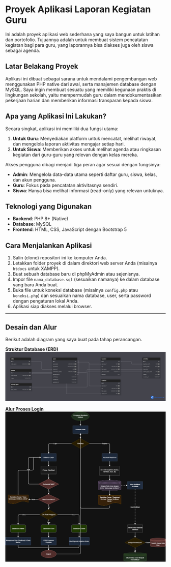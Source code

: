 # Proyek Aplikasi Laporan Kegiatan Guru

Ini adalah proyek aplikasi web sederhana yang saya bangun untuk latihan dan portofolio. Tujuannya adalah untuk membuat sistem pencatatan kegiatan bagi para guru, yang laporannya bisa diakses juga oleh siswa sebagai agenda.

## Latar Belakang Proyek

Aplikasi ini dibuat sebagai sarana untuk mendalami pengembangan web menggunakan PHP native dari awal, serta manajemen database dengan MySQL. Saya ingin membuat sesuatu yang memiliki kegunaan praktis di lingkungan sekolah, yaitu mempermudah guru dalam mendokumentasikan pekerjaan harian dan memberikan informasi transparan kepada siswa.

## Apa yang Aplikasi Ini Lakukan?

Secara singkat, aplikasi ini memiliki dua fungsi utama:
1.  **Untuk Guru**: Menyediakan platform untuk mencatat, melihat riwayat, dan mengelola laporan aktivitas mengajar setiap hari.
2.  **Untuk Siswa**: Memberikan akses untuk melihat agenda atau ringkasan kegiatan dari guru-guru yang relevan dengan kelas mereka.

Akses pengguna dibagi menjadi tiga peran agar sesuai dengan fungsinya:
-   **Admin**: Mengelola data-data utama seperti daftar guru, siswa, kelas, dan akun pengguna.
-   **Guru**: Fokus pada pencatatan aktivitasnya sendiri.
-   **Siswa**: Hanya bisa melihat informasi (read-only) yang relevan untuknya.

## Teknologi yang Digunakan
-   **Backend**: PHP 8+ (Native)
-   **Database**: MySQL
-   **Frontend**: HTML, CSS, JavaScript dengan Bootstrap 5

## Cara Menjalankan Aplikasi
1.  Salin (clone) repositori ini ke komputer Anda.
2.  Letakkan folder proyek di dalam direktori web server Anda (misalnya `htdocs` untuk XAMPP).
3.  Buat sebuah database baru di phpMyAdmin atau sejenisnya.
4.  Impor file `nama_database.sql` (sesuaikan namanya) ke dalam database yang baru Anda buat.
5.  Buka file untuk koneksi database (misalnya `config.php` atau `koneksi.php`) dan sesuaikan nama database, user, serta password dengan pengaturan lokal Anda.
6.  Aplikasi siap diakses melalui browser.

---

## Desain dan Alur
Berikut adalah diagram yang saya buat pada tahap perancangan.

**Struktur Database (ERD)**
![ERD Aplikasi Kegiatan Guru](dbdiagram.png)

**Alur Proses Login**
![Flowchart Login](flowchartguru.drawio.png)
